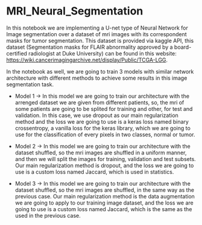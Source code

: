 # MRI_Neural_Segmentation
In this notebook we are implementing a U-net type of Neural Network for Image segmentation over a dataset of mri images with its correspondent masks for tumor segmentation. This dataset is provided via kaggle API, this dataset (Segmentation masks for FLAIR abnormality approved by a board-certified radiologist at Duke University) can be found in this website: https://wiki.cancerimagingarchive.net/display/Public/TCGA-LGG.

In the notebook as well, we are going to train 3 models with similar network architecture with different methods to achieve some results in this image segmentation task.

- Model 1 -> In this model we are going to train our architecture with the arrenged dataset we are given from different patients, so, the mri of some patients are going to be splited for training and other, for test and validation. In this case, we use dropout as our main regularization method and the loss we are going to use is a keras loss named binary crossentropy, a vanilla loss for the keras library, which we are going to use for the classification of every pixels in two classes, normal or tumor.

- Model 2 -> In this model we are going to train our architecture with the dataset shuffled, so the mri images are shuffled in a uniform manner, and then we will split the images for training, validation and test subsets. Our main regularization method is dropout, and the loss we are going to use is a custom loss named Jaccard, which is used in statistics.

- Model 3 -> In this model we are going to train our architecture with the dataset shuffled, so the mri images are shuffled, in the same way as the previous case. Our main regularization method is the data augmentation we are going to apply to our training image dataset, and the loss we are going to use is a custom loss named Jaccard, which is the same as the used in the previous case.
